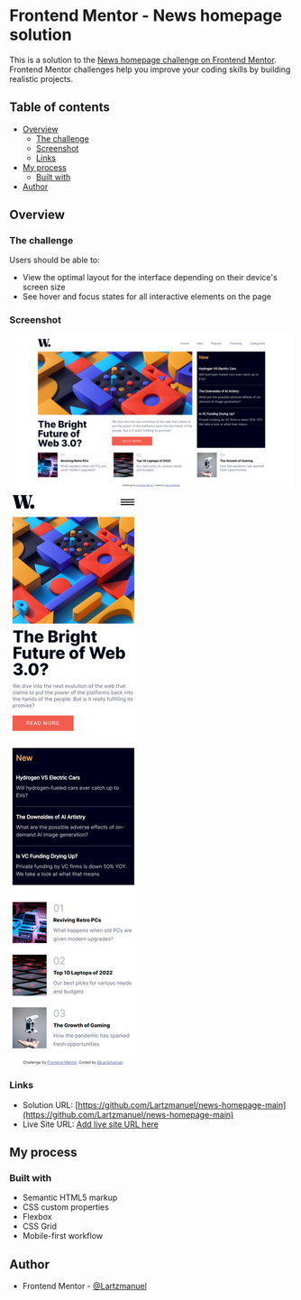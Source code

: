 # Frontend Mentor - News homepage solution

This is a solution to the [News homepage challenge on Frontend Mentor](https://www.frontendmentor.io/challenges/news-homepage-H6SWTa1MFl). Frontend Mentor challenges help you improve your coding skills by building realistic projects. 

## Table of contents

- [Overview](#overview)
  - [The challenge](#the-challenge)
  - [Screenshot](#screenshot)
  - [Links](#links)
- [My process](#my-process)
  - [Built with](#built-with)
- [Author](#author)


## Overview

### The challenge

Users should be able to:

- View the optimal layout for the interface depending on their device's screen size
- See hover and focus states for all interactive elements on the page

### Screenshot

![](/assets/images/news-homepage_desktop_index.html.png)
![](/assets/images/news-homepage_mobile_index.html.png)

### Links

- Solution URL: [https://github.com/Lartzmanuel/news-homepage-main](https://github.com/Lartzmanuel/news-homepage-main)
- Live Site URL: [Add live site URL here](https://news-homepage-main-git-main-lartzmanuels-projects.vercel.app/)

## My process

### Built with

- Semantic HTML5 markup
- CSS custom properties
- Flexbox
- CSS Grid
- Mobile-first workflow

## Author


- Frontend Mentor - [@Lartzmanuel](https://www.frontendmentor.io/profile/@Lartzmanuel)

